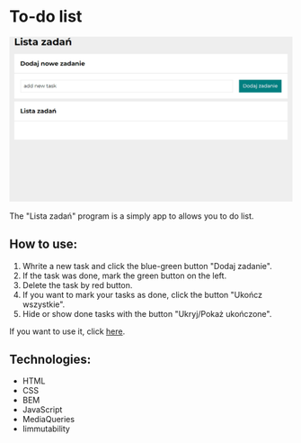 # To-do list

![image](images/animation.gif)

The "Lista zadań" program is a simply app to allows you to do list.

## How to use:

1. Whrite a new task and click the blue-green button "Dodaj zadanie".
2. If the task was done, mark the green button on the left.
3. Delete the task by red button.
4. If you want to mark your tasks as done, click the button "Ukończ wszystkie".
5. Hide or show done tasks with the button "Ukryj/Pokaż ukończone". 

If you want to use it, click [here](https://doncochino.github.io/To-do-list/).

## Technologies:
- HTML
- CSS
- BEM
- JavaScript
- MediaQueries
- Iimmutability